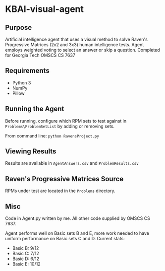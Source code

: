 # KBAI-visual-agent

## Purpose 
Artificial intelligence agent that uses a visual method to solve Raven's Progressive Matrices (2x2 and 3x3) human intelligence tests. Agent employs weighted voting to select an answer or skip a question. Completed for Georgia Tech OMSCS CS 7637

## Requirements
* Python 3
* NumPy
* Pillow

## Running the Agent
Before running, configure which RPM sets to test against in ````Problems\ProblemSetList```` by adding or removing sets.

From command line:
````python RavensProject.py````

## Viewing Results
Results are available in ````AgentAnswers.csv```` and ````ProblemResults.csv````

## Raven's Progressive Matrices Source
RPMs under test are located in the ````Problems```` directory.

## Misc
Code in Agent.py written by me. All other code supplied by OMSCS CS 7637.

Agent performs well on Basic sets B and E, more work needed to have uniform performance on Basic sets C and D. Current stats:
* Basic B: 9/12
* Basic C: 7/12
* Basic D: 6/12
* Basic E: 10/12
